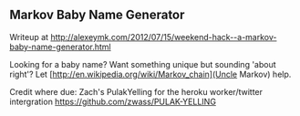 Markov Baby Name Generator
--------------------------

Writeup at http://alexeymk.com/2012/07/15/weekend-hack--a-markov-baby-name-generator.html

Looking for a baby name? Want something unique but sounding 'about right'? Let [http://en.wikipedia.org/wiki/Markov_chain](Uncle Markov) help.

Credit where due: Zach's PulakYelling for the heroku worker/twitter intergration
https://github.com/zwass/PULAK-YELLING
